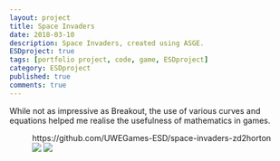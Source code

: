 ```yaml
---
layout: project
title: Space Invaders
date: 2018-03-10
description: Space Invaders, created using ASGE.
ESDproject: true
tags: [portfolio project, code, game, ESDproject]
category: ESDproject
published: true
comments: true
---
```

While not as impressive as Breakout, the use of various curves and equations helped
me realise the usefulness of mathematics in games.

<figure>
https://github.com/UWEGames-ESD/space-invaders-zd2horton
<a href="https://i.imgur.com/FzEQp1n.jpg"><img src="https://i.imgur.com/FzEQp1n.jpg"></a>
<a href="https://i.imgur.com/m1aI1JN.jpg"><img src="https://i.imgur.com/m1aI1JN.jpg"></a>
</figure>
